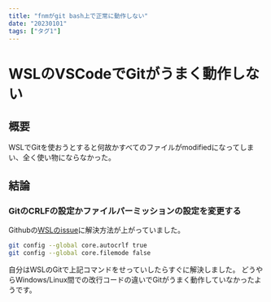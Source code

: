 ```yaml
---
title: "fnmがgit bash上で正常に動作しない"
date: "20230101"
tags: ["タグ1"]
---
```

# WSLのVSCodeでGitがうまく動作しない

## 概要

WSLでGitを使おうとすると何故かすべてのファイルがmodifiedになってしまい、全く使い物にならなかった。

## 結論

### GitのCRLFの設定かファイルパーミッションの設定を変更する

Githubの[WSLのissue](https://github.com/microsoft/WSL/issues/184#issuecomment-287853688)に解決方法が上がっていました。

```bash
git config --global core.autocrlf true
git config --global core.filemode false
```

自分はWSLのGitで上記コマンドをせっていしたらすぐに解決しました。
どうやらWindows/Linux間での改行コードの違いでGitがうまく動作していなかったようです。